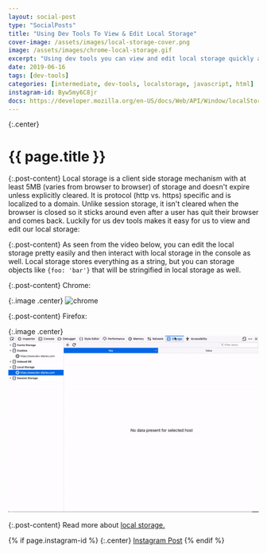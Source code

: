 ```yaml
---
layout: social-post
type: "SocialPosts"
title: "Using Dev Tools To View & Edit Local Storage"
cover-image: /assets/images/local-storage-cover.png
image: /assets/images/chrome-local-storage.gif
excerpt: "Using dev tools you can view and edit local storage quickly and easily."
date: 2019-06-16
tags: [dev-tools]
categories: [intermediate, dev-tools, localstorage, javascript, html]
instagram-id: Byw5my6C8jr
docs: https://developer.mozilla.org/en-US/docs/Web/API/Window/localStorage
---
```

{:.center}
# {{ page.title }}

{:.post-content}
Local storage is a client side storage mechanism with at least 5MB (varies from browser to browser)
of storage and doesn't expire unless explicitly cleared. It is protocol (http vs. https)
specific and is localized to a domain. Unlike session storage, it isn't cleared
when the browser is closed so it sticks around even after a user has quit their browser
and comes back. Luckily for us dev tools makes it easy for us to view and edit
our local storage:

{:.post-content}
As seen from the video below, you can edit the local storage pretty easily and then
interact with local storage in the console as well. Local storage stores
everything as a string, but you can storage objects like `{foo: 'bar'}` that
will be stringified in local storage as well.

{:.post-content}
Chrome:

{:.image .center}
![chrome]({{page.image}})

{:.post-content}
Firefox:

{:.image .center}
![firefo](/assets/images/firefox-local-storage.gif)

{:.post-content}
Read more about <a href="{{page.docs}}" target="_blank">local storage.</a>

{% if page.instagram-id %}
{:.center}
<a class="insta-link" href="https://www.instagram.com/p/{{page.instagram-id}}" target="_blank">Instagram Post</a>
{% endif %}
